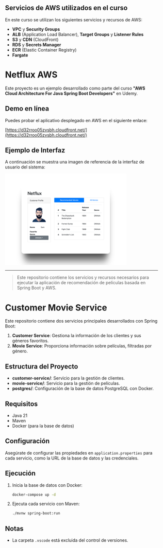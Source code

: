 ## Servicios de AWS utilizados en el curso

En este curso se utilizan los siguientes servicios y recursos de AWS:

- **VPC** y **Security Groups**
- **ALB** (Application Load Balancer), **Target Groups** y **Listener Rules**
- **S3** y **CDN** (CloudFront)
- **RDS** y **Secrets Manager**
- **ECR** (Elastic Container Registry)
- **Fargate**

# Netflux AWS

Este proyecto es un ejemplo desarrollado como parte del curso **"AWS Cloud Architecture For Java Spring Boot Developers"** en Udemy.

## Demo en línea

Puedes probar el aplicativo desplegado en AWS en el siguiente enlace:

[https://d32rroo05zvsbh.cloudfront.net/](https://d32rroo05zvsbh.cloudfront.net/)

## Ejemplo de Interfaz

A continuación se muestra una imagen de referencia de la interfaz de usuario del sistema:

<img src="capture.png" alt="Ejemplo de interfaz de Netflux" width="400"/>

---

> Este repositorio contiene los servicios y recursos necesarios para ejecutar la aplicación de recomendación de películas basada en Spring Boot y AWS.

# Customer Movie Service

Este repositorio contiene dos servicios principales desarrollados con Spring Boot:

1. **Customer Service**: Gestiona la información de los clientes y sus géneros favoritos.
2. **Movie Service**: Proporciona información sobre películas, filtradas por género.

## Estructura del Proyecto

- **customer-service/**: Servicio para la gestión de clientes.
- **movie-service/**: Servicio para la gestión de películas.
- **postgres/**: Configuración de la base de datos PostgreSQL con Docker.

## Requisitos

- Java 21
- Maven
- Docker (para la base de datos)

## Configuración

Asegúrate de configurar las propiedades en `application.properties` para cada servicio, como la URL de la base de datos y las credenciales.

## Ejecución

1. Inicia la base de datos con Docker:
   ```bash
   docker-compose up -d
   ```
2. Ejecuta cada servicio con Maven:
   ```bash
   ./mvnw spring-boot:run
   ```

## Notas

- La carpeta `.vscode` está excluida del control de versiones.
